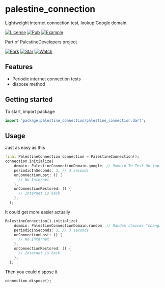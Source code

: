 # palestine_connection

Lightweight internet connection test, lookup Google domain.

[![License](https://img.shields.io/github/license/msayed-net/PalestineDevelopers)](https://github.com/msayed-net/PalestineDevelopers)
[![Pub](https://img.shields.io/badge/Palestine%20Connection-pub-blue)](https://pub.dev/packages/palestine_connection)
[![Example](https://img.shields.io/badge/Example-Ex-success)](https://pub.dev/packages/palestine_connection/example)

Part of PalestineDevelopers project

[![Fork](https://img.shields.io/github/forks/msayed-net/PalestineDevelopers?style=social)](https://github.com/msayed-net/PalestineDevelopers)
[![Star](https://img.shields.io/github/stars/msayed-net/PalestineDevelopers?style=social)](https://github.com/msayed-net/PalestineDevelopers)
[![Watch](https://img.shields.io/github/watchers/msayed-net/PalestineDevelopers?style=social)](https://github.com/msayed-net/PalestineDevelopers)  

## Features

* Periodic internet connection tests
* dispose method

## Getting started

To start, import package

```dart
import 'package:palestine_connection/palestine_connection.dart';
```

## Usage

Just as easy as this

```dart
final PalestineConnection connection = PalestineConnection();
connection.initialize(
    domain: PalestineConnectionDomain.google, // Domain To Test On (optional)
    periodicInSeconds: 3, // 3 seconds
    onConnectionLost: () {
      // No Internet
    },
    onConnectionRestored: () {
      // Internet is back
    },
  );
```

It could get more easier actually

```dart
PalestineConnection().initialize(
    domain: PalestineConnectionDomain.random, // Random choices "changing"
    periodicInSeconds: 3, // 3 seconds
    onConnectionLost: () {
      // No Internet
    },
    onConnectionRestored: () {
      // Internet is back
    },
  );
```

Then you could dispose it

```dart
connection.dispose();
```
